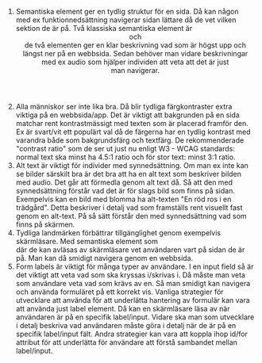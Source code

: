 1. Semantiska element ger en tydlig struktur för en sida. Då kan någon med ex funktionnedsättning navigerar sidan lättare då de vet vilken sektion de är på. Två klassiska semantiska element är <header> och <footer> de två elementen ger en klar beskrivning vad som är högst upp och längst ner på en webbsida. Sedan behöver man vidare beskrivningar med ex audio som hjälper individen att veta att det är just <header> man navigerar.
2. Alla människor ser inte lika bra. Då blir tydliga färgkontraster extra viktiga på en webbsida/app. Det är viktigt att bakgrunden på en sida matchar rent kontrastmässigt med texten som är placerad framför den. Ex är svart/vit ett populärt val då de färgerna har en tydlig kontrast med varandra både som bakgrundsfärg och textfärg. De rekommenderade "contrast ratio" som de ser ut just nu enligt W3 - WCAG standards: normal text ska minst ha 4.5:1 ratio och för stor text: minst 3:1 ratio.
3. Alt text är viktigt för individer med synnedsättning. Om man ex inte kan se bilder särskilt bra är det bra att ha en alt text som beskriver bilden med audio. Det går att förmedla genom alt text då. Så att den med synnedsättning förstår vad det är för slags bild som finns på sidan. Exempelvis kan en bild med blomma ha alt-texten "En röd ros i en trädgård". Detta beskriver i detalj vad som framställs rent visuellt fast genom en alt-text. På så sätt förstår den med synnedsättning vad som finns på skärmen.
4. Tydliga landmärken förbättrar tillgänglighet genom exempelvis skärmläsare. Med semantiska element som <nav> där de kan avläsas av skärmläsare vet användaren vart på sidan de är på. Man kan då smidigt navigera genom en webbsida.
5. Form labels är viktigt för många typer av användare. I en input field så är det viktigt att veta vad som ska kryssas i/skrivas i. Då måste man veta som användare veta vad som krävs av en. Så man smidigt kan navigera och använda formuläret på ett korrekt vis. Vanliga strategier för utvecklare att använda för att underlätta hantering av formulär kan vara att använda just label element. Då kan en skärmläsare läsa av när användaren är på en specifik label/input. Vidare ska man som utvecklare i detalj beskriva vad användaren måste göra i detalj när de är på en specifik label/input fält. Andra strategier kan vara att koppla ihop id/for attribut för att underlätta för användare att förstå sambandet mellan label/input.
